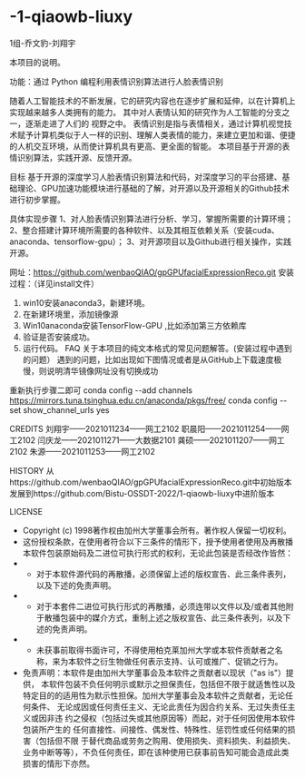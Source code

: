 # -1-qiaowb-liuxy
1组-乔文豹-刘翔宇

本项目的说明。

功能：通过 Python 编程利用表情识别算法进行人脸表情识别

随着人工智能技术的不断发展，它的研究内容也在逐步扩展和延伸，以在计算机上实现越来越多人类拥有的能力。
其中对人表情认知的研究作为人工智能的分支之一，逐渐走进了人们的 视野之中。
表情识别是指与表情相关，通过计算机视觉技术赋予计算机类似于人一样的识别、理解人类表情的能力，来建立更加和谐、便捷的人机交互环境，从而使计算机具有更高、更全面的智能。
本项目基于开源的表情识别算法，实践开源、反馈开源。

目标
    基于开源的深度学习人脸表情识别算法和代码，对深度学习的平台搭建、基础理论、GPU加速功能模块进行基础的了解，对开源以及开源相关的Github技术进行初步掌握。

具体实现步骤
    1、对人脸表情识别算法进行分析、学习，掌握所需要的计算环境；
    2、整合搭建计算环境所需要的各种软件、以及其相互依赖关系（安装cuda、anaconda、tensorflow-gpu）；
    3、对开源项目以及Github进行相关操作，实践开源。

网址：https://github.com/wenbaoQIAO/gpGPUfacialExpressionReco.git
安装过程：（详见install文件）
1.	win10安装anaconda3，新建环境。
2.	在新建环境里，添加镜像源
3.	Win10anaconda安装TensorFlow-GPU ,比如添加第三方依赖库
4.	验证是否安装成功。
5.  运行代码。
FAQ
关于本项目的纯文本格式的常见问题解答。(安装过程中遇到的问题）
遇到的问题，比如出现如下图情况或者是从GitHub上下载速度极慢，则说明清华镜像网址没有切换成功

重新执行步骤二即可
conda config --add channels https://mirrors.tuna.tsinghua.edu.cn/anaconda/pkgs/free/
conda config --set show_channel_urls yes


CREDITS
刘翔宇——2021011234——网工2102
职晨阳——2021011254——网工2102
闫庆龙——2021011271——大数据2101
龚硕——2021011207——网工2102
朱源——2021011253——网工2102

HISTORY
从https://github.com/wenbaoQIAO/gpGPUfacialExpressionReco.git中初始版本
发展到https://github.com/Bistu-OSSDT-2022/1-qiaowb-liuxy中进阶版本


LICENSE
* Copyright (c) 1998著作权由加州大学董事会所有。著作权人保留一切权利。
* 这份授权条款，在使用者符合以下三条件的情形下，授予使用者使用及再散播本软件包装原始码及二进位可执行形式的权利，无论此包装是否经改作皆然：
* * 对于本软件源代码的再散播，必须保留上述的版权宣告、此三条件表列，以及下述的免责声明。
* * 对于本套件二进位可执行形式的再散播，必须连带以文件以及/或者其他附于散播包装中的媒介方式，重制上述之版权宣告、此三条件表列，以及下述的免责声明。
* * 未获事前取得书面许可，不得使用柏克莱加州大学或本软件贡献者之名称，来为本软件之衍生物做任何表示支持、认可或推广、促销之行为。
* 免责声明：本软件是由加州大学董事会及本软件之贡献者以现状（"as is"）提供， 本软件包装不负任何明示或默示之担保责任，包括但不限于就适售性以及特定目的的适用性为默示性担保。加州大学董事会及本软件之贡献者，无论任何条件、 无论成因或任何责任主义、无论此责任为因合约关系、无过失责任主义或因非违 约之侵权（包括过失或其他原因等）而起，对于任何因使用本软件包装所产生的 任何直接性、间接性、偶发性、特殊性、惩罚性或任何结果的损害（包括但不限
于替代商品或劳务之购用、使用损失、资料损失、利益损失、业务中断等等），不负任何责任，即在该种使用已获事前告知可能会造成此类损害的情形下亦然。

